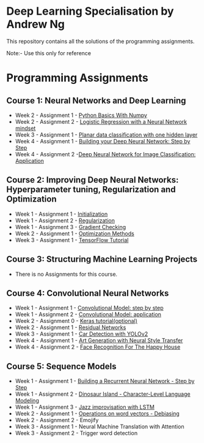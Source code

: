 # Deep Learning Specialisation by Andrew Ng

This repository contains all the solutions of the programming assignments.

Note:- Use this only for reference

# Programming Assignments
  ## Course 1: Neural Networks and Deep Learning

   -  Week 2 - Assignment 1 - [Python Basics With Numpy](https://github.com/udaykiranreddykondreddy/deep_learning_coursera_assignments/blob/master/Neural_Networks_and_Deep_Learning/week2/Python%2BBasics%2BWith%2BNumpy%2Bv3.ipynb)
   -  Week 2 - Assignment 2 - [Logistic Regression with a Neural Network mindset](https://github.com/udaykiranreddykondreddy/deep_learning_coursera_assignments/blob/master/Neural_Networks_and_Deep_Learning/week2/Logistic%2BRegression%2Bwith%2Ba%2BNeural%2BNetwork%2Bmindset%2Bv5.ipynb)
   -  Week 3 - Assignment 1 - [Planar data classification with one hidden layer](https://github.com/udaykiranreddykondreddy/deep_learning_coursera_assignments/blob/master/Neural_Networks_and_Deep_Learning/week3/Planar%2Bdata%2Bclassification%2Bwith%2Bone%2Bhidden%2Blayer%2Bv5.ipynb)
   -  Week 4 - Assignment 1 - [Building your Deep Neural Network: Step by Step](https://github.com/udaykiranreddykondreddy/deep_learning_coursera_assignments/blob/master/Neural_Networks_and_Deep_Learning/week4/Building%2Byour%2BDeep%2BNeural%2BNetwork%2B-%2BStep%2Bby%2BStep%2Bv8.ipynb)
   -  Week 4 - Assignment 2 -[Deep Neural Network for Image Classification: Application](https://github.com/udaykiranreddykondreddy/deep_learning_coursera_assignments/blob/master/Neural_Networks_and_Deep_Learning/week4/Deep%2BNeural%2BNetwork%2B-%2BApplication%2Bv8.ipynb)
   
  ## Course 2: Improving Deep Neural Networks: Hyperparameter tuning, Regularization and Optimization

   -  Week 1 - Assignment 1 - [Initialization](https://github.com/udaykiranreddykondreddy/deep_learning_coursera_assignments/blob/master/Improving%20Deep%20Neural%20Networks/week1/Initialization.ipynb)
   -  Week 1 - Assignment 2 - [Regularization](https://github.com/udaykiranreddykondreddy/deep_learning_coursera_assignments/blob/master/Improving%20Deep%20Neural%20Networks/week1/Regularization%2B-%2Bv2.ipynb)
   -  Week 1 - Assignment 3 - [Gradient Checking](https://github.com/udaykiranreddykondreddy/deep_learning_coursera_assignments/blob/master/Improving%20Deep%20Neural%20Networks/week1/Gradient%2BChecking%2Bv1.ipynb)
   -  Week 2 - Assignment 1 - [Optimization Methods](https://github.com/udaykiranreddykondreddy/deep_learning_coursera_assignments/blob/master/Improving%20Deep%20Neural%20Networks/week2/Optimization%2Bmethods.ipynb)
   -  Week 3 - Assignment 1 - [TensorFlow Tutorial](https://github.com/udaykiranreddykondreddy/deep_learning_coursera_assignments/blob/master/Improving%20Deep%20Neural%20Networks/week3/Tensorflow%2BTutorial.ipynb)
  ## Course 3: Structuring Machine Learning Projects

   - There is no Assignments for this course.
  ## Course 4: Convolutional Neural Networks

   -  Week 1 - Assignment 1 - [Convolutional Model: step by step](https://github.com/udaykiranreddykondreddy/deep_learning_coursera_assignments/blob/master/Convolutional%20Neural%20Networks%20Prev/week1/Convolution%2Bmodel%2B-%2BStep%2Bby%2BStep%2B-%2Bv2.ipynb)
   -  Week 1 - Assignment 2 - [Convolutional Model: application](https://github.com/udaykiranreddykondreddy/deep_learning_coursera_assignments/blob/master/Convolutional%20Neural%20Networks%20Prev/week1/Convolution%2Bmodel%2B-%2BApplication%2B-%2Bv1.ipynb)
   -  Week 2 - Assignment 0 - [Keras tutorial(optional)](https://github.com/udaykiranreddykondreddy/deep_learning_coursera_assignments/blob/master/Convolutional%20Neural%20Networks%20Prev/week2/Keras%2B-%2BTutorial%2B-%2BHappy%2BHouse%2Bv2.ipynb)
   -  Week 2 - Assignment 1 - [Residual Networks](https://github.com/udaykiranreddykondreddy/deep_learning_coursera_assignments/blob/master/Convolutional%20Neural%20Networks%20Prev/week2/Residual%2BNetworks%2B-%2Bv2.ipynb)
   -  Week 3 - Assignment 1 - [Car Detection with YOLOv2](https://github.com/udaykiranreddykondreddy/deep_learning_coursera_assignments/blob/master/Convolutional%20Neural%20Networks%20Prev/week3/Autonomous%2Bdriving%2Bapplication%2B-%2BCar%2Bdetection%2B-%2Bv3.ipynb)
   -  Week 4 - Assignment 1 - [Art Generation with Neural Style Transfer](https://github.com/udaykiranreddykondreddy/deep_learning_coursera_assignments/blob/master/Convolutional%20Neural%20Networks%20Prev/week4/Art%2BGeneration%2Bwith%2BNeural%2BStyle%2BTransfer%2B-%2Bv2.ipynb)
   -  Week 4 - Assignment 2 - [Face Recognition For The Happy House](https://github.com/udaykiranreddykondreddy/deep_learning_coursera_assignments/blob/master/Convolutional%20Neural%20Networks%20Prev/week4/Face%2BRecognition%2Bfor%2Bthe%2BHappy%2BHouse%2B-%2Bv3.ipynb)
  ## Course 5: Sequence Models

   -  Week 1 - Assignment 1 - [Building a Recurrent Neural Network - Step by Step](https://github.com/udaykiranreddykondreddy/deep_learning_coursera_assignments/blob/master/Sequence%20Models/week1/Building%2Ba%2BRecurrent%2BNeural%2BNetwork%2B-%2BStep%2Bby%2BStep%2B-%2Bv3.ipynb)
   -  Week 1 - Assignment 2 - [Dinosaur Island - Character-Level Language Modeling](https://github.com/udaykiranreddykondreddy/deep_learning_coursera_assignments/blob/master/Sequence%20Models/week1/Dinosaurus%2BIsland%2B--%2BCharacter%2Blevel%2Blanguage%2Bmodel%2Bfinal%2B-%2Bv3.ipynb)
   -  Week 1 - Assignment 3 - [Jazz improvisation with LSTM](https://github.com/udaykiranreddykondreddy/deep_learning_coursera_assignments/blob/master/Sequence%20Models/week1/Improvise%2Ba%2BJazz%2BSolo%2Bwith%2Ban%2BLSTM%2BNetwork%2B-%2Bv3.ipynb)
   -  Week 2 - Assignment 1 - [Operations on word vectors - Debiasing](https://github.com/udaykiranreddykondreddy/deep_learning_coursera_assignments/blob/master/Sequence%20Models/week2/Operations%2Bon%2Bword%2Bvectors%2B-%2Bv2.ipynb)
   -  Week 2 - Assignment 2 - Emojify
   -  Week 3 - Assignment 1 - Neural Machine Translation with Attention
   -  Week 3 - Assignment 2 - Trigger word detection
